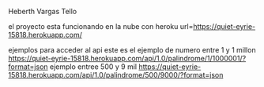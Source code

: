 Heberth Vargas Tello

el proyecto esta funcionando en la nube con heroku 
url=https://quiet-eyrie-15818.herokuapp.com/ 

ejemplos para acceder al api
este es el ejemplo de numero entre 1 y 1 millon
https://quiet-eyrie-15818.herokuapp.com/api/1.0/palindrome/1/1000001/?format=json
ejemplo entree 500 y 9 mil
https://quiet-eyrie-15818.herokuapp.com/api/1.0/palindrome/500/9000/?format=json

